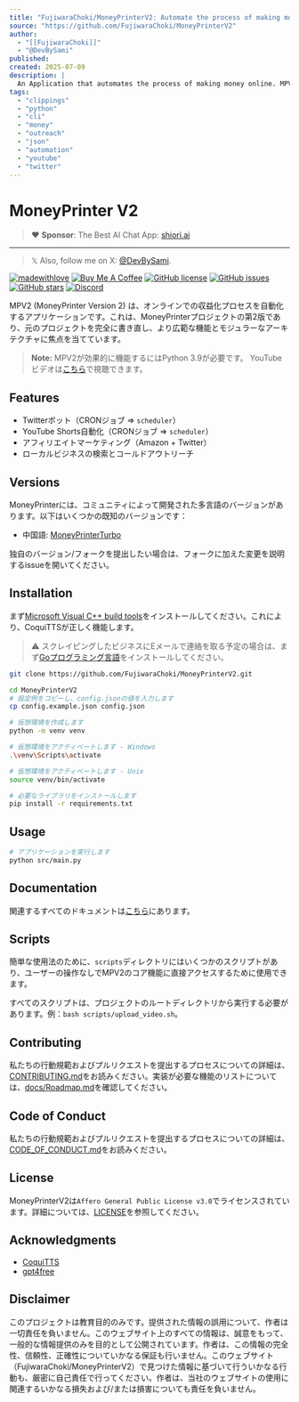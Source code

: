 ```yaml
---
title: "FujiwaraChoki/MoneyPrinterV2: Automate the process of making money online."
source: "https://github.com/FujiwaraChoki/MoneyPrinterV2"
author:
  - "[[FujiwaraChoki]]"
  - "@DevBySami"
published:
created: 2025-07-09
description: |
  An Application that automates the process of making money online. MPV2 (MoneyPrinter Version 2) is, as the name suggests, the second version of the MoneyPrinter project. It is a complete rewrite of the original project, with a focus on a wider range of features and a more modular architecture.
tags:
  - "clippings"
  - "python"
  - "cli"
  - "money"
  - "outreach"
  - "json"
  - "automation"
  - "youtube"
  - "twitter"
---
```


# MoneyPrinter V2

> ♥︎ **Sponsor**: The Best AI Chat App: [shiori.ai](https://www.shiori.ai)

---

> 𝕏 Also, follow me on X: [@DevBySami](https://x.com/DevBySami).

[![madewithlove](https://camo.githubusercontent.com/b199fabd947beb75a0113cae47b1dd8d1c8be22cd4802cd24b1c8863a4533e3f/68747470733a2f2f696d672e736869656c64732e696f2f62616467652f6d6164655f776974682d2545322539442541342d7265643f7374796c653d666f722d7468652d6261646765266c6162656c436f6c6f723d6f72616e6765)](https://github.com/FujiwaraChoki/MoneyPrinterV2)
[![Buy Me A Coffee](https://camo.githubusercontent.com/58a61ff58e4731aec6ca22af9517aadb2a67fc3b5a68170fb8219d1b9d5f7381/68747470733a2f2f696d672e736869656c64732e696f2f62616467652f4275792532304d6525323041253230436f666665652d446f6e6174652d627269676874677265656e3f6c6f676f3d6275796d6561636f66666565)](https://www.buymeacoffee.com/fujicodes)
[![GitHub license](https://camo.githubusercontent.com/690eb43218d31fa1e513e607e4739bae68c93c14cfcba707c21cf50ff3876f84/68747470733a2f2f696d672e736869656c64732e696f2f6769746875622f6c6963656e73652f46756a697761726143686f6b692f4d6f6e65795072696e74657256323f7374796c653d666f722d7468652d6261646765)](https://github.com/FujiwaraChoki/MoneyPrinterV2/blob/main/LICENSE)
[![GitHub issues](https://camo.githubusercontent.com/cb22078d958558a95cc5b012526647814f0b36bdc319e13224b00c881fcd8c22/68747470733a2f2f696d672e736869656c64732e696f2f6769746875622f6973737565732f46756a697761726143686f6b692f4d6f6e65795072696e74657256323f7374796c653d666f722d7468652d6261646765)](https://github.com/FujiwaraChoki/MoneyPrinterV2/issues)
[![GitHub stars](https://camo.githubusercontent.com/378dfbd02fb3708cdc5747310cbcc542b6f1e9e92544e15a806bad26bd189248/68747470733a2f2f696d672e736869656c64732e696f2f6769746875622f73746172732f46756a697761726143686f6b692f4d6f6e65795072696e74657256323f7374796c653d666f722d7468652d6261646765)](https://github.com/FujiwaraChoki/MoneyPrinterV2/stargazers)
[![Discord](https://camo.githubusercontent.com/7b4f87fb92dcfad4340c8346c100f7a8592264e3d9a026f6d05533c0a92dd73d/68747470733a2f2f696d672e736869656c64732e696f2f646973636f72642f313133343834383533373730343830343433323f7374796c653d666f722d7468652d6261646765)](https://dsc.gg/fuji-community)

MPV2 (MoneyPrinter Version 2) は、オンラインでの収益化プロセスを自動化するアプリケーションです。これは、MoneyPrinterプロジェクトの第2版であり、元のプロジェクトを完全に書き直し、より広範な機能とモジュラーなアーキテクチャに焦点を当てています。

> **Note:** MPV2が効果的に機能するにはPython 3.9が必要です。
> YouTubeビデオは[こちら](https://youtu.be/wAZ_ZSuIqfk)で視聴できます。

## Features

* Twitterボット（CRONジョブ => `scheduler`）
* YouTube Shorts自動化（CRONジョブ => `scheduler`）
* アフィリエイトマーケティング（Amazon + Twitter）
* ローカルビジネスの検索とコールドアウトリーチ

## Versions

MoneyPrinterには、コミュニティによって開発された多言語のバージョンがあります。以下はいくつかの既知のバージョンです：

* 中国語: [MoneyPrinterTurbo](https://github.com/harry0703/MoneyPrinterTurbo)

独自のバージョン/フォークを提出したい場合は、フォークに加えた変更を説明するissueを開いてください。

## Installation

まず[Microsoft Visual C++ build tools](https://visualstudio.microsoft.com/de/visual-cpp-build-tools/)をインストールしてください。これにより、CoquiTTSが正しく機能します。

> ⚠️ スクレイピングしたビジネスにEメールで連絡を取る予定の場合は、まず[Goプログラミング言語](https://golang.org/)をインストールしてください。

```bash
git clone https://github.com/FujiwaraChoki/MoneyPrinterV2.git

cd MoneyPrinterV2
# 設定例をコピーし、config.jsonの値を入力します
cp config.example.json config.json

# 仮想環境を作成します
python -m venv venv

# 仮想環境をアクティベートします - Windows
.\venv\Scripts\activate

# 仮想環境をアクティベートします - Unix
source venv/bin/activate

# 必要なライブラリをインストールします
pip install -r requirements.txt
```

## Usage

```bash
# アプリケーションを実行します
python src/main.py
```

## Documentation

関連するすべてのドキュメントは[こちら](/FujiwaraChoki/MoneyPrinterV2/blob/main/docs)にあります。

## Scripts

簡単な使用法のために、`scripts`ディレクトリにはいくつかのスクリプトがあり、ユーザーの操作なしでMPV2のコア機能に直接アクセスするために使用できます。

すべてのスクリプトは、プロジェクトのルートディレクトリから実行する必要があります。例：`bash scripts/upload_video.sh`。

## Contributing

私たちの行動規範およびプルリクエストを提出するプロセスについての詳細は、[CONTRIBUTING.md](/FujiwaraChoki/MoneyPrinterV2/blob/main/CONTRIBUTING.md)をお読みください。実装が必要な機能のリストについては、[docs/Roadmap.md](/FujiwaraChoki/MoneyPrinterV2/blob/main/docs/Roadmap.md)を確認してください。

## Code of Conduct

私たちの行動規範およびプルリクエストを提出するプロセスについての詳細は、[CODE_OF_CONDUCT.md](/FujiwaraChoki/MoneyPrinterV2/blob/main/CODE_OF_CONDUCT.md)をお読みください。

## License

MoneyPrinterV2は`Affero General Public License v3.0`でライセンスされています。詳細については、[LICENSE](/FujiwaraChoki/MoneyPrinterV2/blob/main/LICENSE)を参照してください。

## Acknowledgments

* [CoquiTTS](https://github.com/coqui-ai/TTS)
* [gpt4free](https://github.com/xtekky/gpt4free)

## Disclaimer

このプロジェクトは教育目的のみです。提供された情報の誤用について、作者は一切責任を負いません。このウェブサイト上のすべての情報は、誠意をもって、一般的な情報提供のみを目的として公開されています。作者は、この情報の完全性、信頼性、正確性についていかなる保証も行いません。このウェブサイト（FujiwaraChoki/MoneyPrinterV2）で見つけた情報に基づいて行ういかなる行動も、厳密に自己責任で行ってください。作者は、当社のウェブサイトの使用に関連するいかなる損失および/または損害についても責任を負いません。
